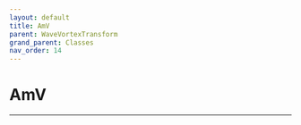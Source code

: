 ```yaml
---
layout: default
title: AmV
parent: WaveVortexTransform
grand_parent: Classes
nav_order: 14
---
```


#  AmV




---


